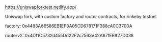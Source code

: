 https://uniswapforktest.netlify.app/

Uniswap fork, with custom factory and router contracts, for rinkeby testnet

factory: 0x4483A66586EB1EF3A05CD678171F388cA0C3700A

routerv2: 0x4Df1C5732d455Dd22F2c7563e42A87fEB827D038
